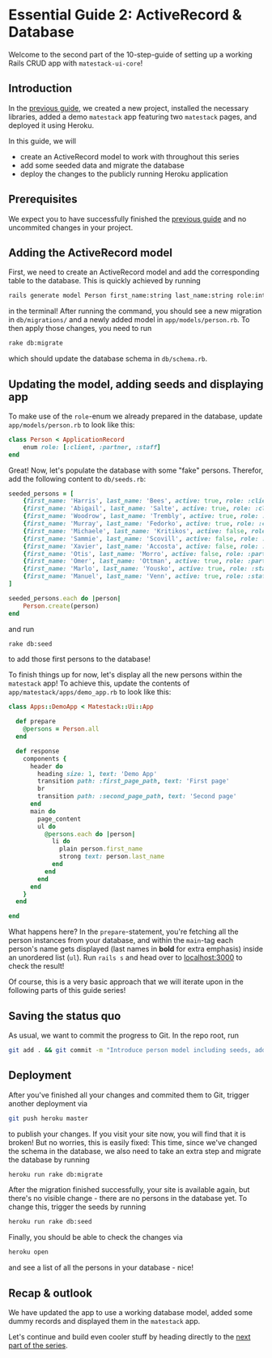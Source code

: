 # Essential Guide 2: ActiveRecord & Database

Welcome to the second part of the 10-step-guide of setting up a working Rails CRUD app with `matestack-ui-core`!

## Introduction
In the [previous guide](guides/essential/01_setup.md), we created a new project, installed the necessary libraries, added a demo `matestack` app featuring two `matestack` pages, and deployed it using Heroku.

In this guide, we will
- create an ActiveRecord model to work with throughout this series
- add some seeded data and migrate the database
- deploy the changes to the publicly running Heroku application

## Prerequisites
We expect you to have successfully finished the [previous guide](guides/essential/01_setup.md) and no uncommited changes in your project.

## Adding the ActiveRecord model

First, we need to create an ActiveRecord model and add the corresponding table to the database. This is quickly achieved by running

```sh
rails generate model Person first_name:string last_name:string role:integer active:boolean
```

in the terminal! After running the command, you should see a new migration in `db/migrations/` and a newly added model in `app/models/person.rb`. To then apply those changes, you need to run

```sh
rake db:migrate
```

which should update the database schema in `db/schema.rb`.

## Updating the model, adding seeds and displaying app

To make use of the `role`-enum we already prepared in the database, update `app/models/person.rb` to look like this:

```ruby
class Person < ApplicationRecord
	enum role: [:client, :partner, :staff]
end
```

Great! Now, let's populate the database with some "fake" persons. Therefor, add the following content to `db/seeds.rb`:

```ruby
seeded_persons = [
	{first_name: 'Harris', last_name: 'Bees', active: true, role: :client},
	{first_name: 'Abigail', last_name: 'Salte', active: true, role: :client},
	{first_name: 'Woodrow', last_name: 'Trembly', active: true, role: :client},
	{first_name: 'Murray', last_name: 'Fedorko', active: true, role: :client},
	{first_name: 'Michaele', last_name: 'Kritikos', active: false, role: :client},
	{first_name: 'Sammie', last_name: 'Scovill', active: false, role: :client},
	{first_name: 'Xavier', last_name: 'Accosta', active: false, role: :partner},
	{first_name: 'Otis', last_name: 'Morro', active: false, role: :partner},
	{first_name: 'Omer', last_name: 'Ottman', active: true, role: :partner},
	{first_name: 'Marlo', last_name: 'Yousko', active: true, role: :staff},
	{first_name: 'Manuel', last_name: 'Venn', active: true, role: :staff},
]

seeded_persons.each do |person|
	Person.create(person)
end
```

and run

```sh
rake db:seed
```

to add those first persons to the database!

To finish things up for now, let's display all the new persons within the `matestack` app! To achieve this, update the contents of `app/matestack/apps/demo_app.rb` to look like this:

```ruby
class Apps::DemoApp < Matestack::Ui::App

  def prepare
    @persons = Person.all
  end

  def response
    components {
      header do
        heading size: 1, text: 'Demo App'
        transition path: :first_page_path, text: 'First page'
        br
        transition path: :second_page_path, text: 'Second page'
      end
      main do
        page_content
        ul do
          @persons.each do |person|
            li do
              plain person.first_name
              strong text: person.last_name
            end
          end
        end
      end
    }
  end

end

```

What happens here? In the `prepare`-statement, you're fetching all the person instances from your database, and within the `main`-tag each person's name gets displayed (last names in **bold** for extra emphasis) inside an unordered list (`ul`). Run `rails s` and head over to [localhost:3000](http://localhost:3000/) to check the result!

Of course, this is a very basic approach that we will iterate upon in the following parts of this guide series!

## Saving the status quo


As usual, we want to commit the progress to Git. In the repo root, run

```sh
git add . && git commit -m "Introduce person model including seeds, add it to matestack/apps/demo_app.rb"
```

## Deployment

After you've finished all your changes and commited them to Git, trigger another deployment via

 ```sh
 git push heroku master
 ```

to publish your changes. If you visit your site now, you will find that it is broken! But no worries, this is easily fixed: This time, since we've changed the schema in the database, we also need to take an extra step and migrate the database by running

```sh
heroku run rake db:migrate
```

After the migration finished successfully, your site is available again, but there's no visible change - there are no persons in the database yet. To change this, trigger the seeds by running

```sh
heroku run rake db:seed
```

Finally, you should be able to check the changes via

```sh
heroku open
```

and see a list of all the persons in your database - nice!

## Recap & outlook
We have updated the app to use a working database model, added some dummy records and displayed them in the `matestack` app.

Let's continue and build even cooler stuff by heading directly to the [next part of the series](/guides/essential/03_index_show.md).
